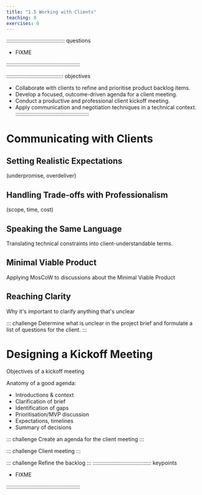 ```yaml
---
title: "1.5 Working with Clients"
teaching: 0
exercises: 0
---
```

 
:::::::::::::::::::::::::::::::::::::: questions
 
- FIXME
 
::::::::::::::::::::::::::::::::::::::::::::::::
 
::::::::::::::::::::::::::::::::::::: objectives
 
-   Collaborate with clients to refine and prioritise product backlog items.
-   Develop a focused, outcome-driven agenda for a client meeting.
-   Conduct a productive and professional client kickoff meeting.
-   Apply communication and negotiation techniques in a technical context.
::::::::::::::::::::::::::::::::::::::::::::::::

 
# Communicating with Clients
 
 
## Setting Realistic Expectations
(underpromise, overdeliver)

## Handling Trade-offs with Professionalism
(scope, time, cost) 

## Speaking the Same Language
Translating technical constraints into client-understandable terms.

## Minimal Viable Product
Applying MosCoW to discussions about the Minimal Viable Product

## Reaching Clarity
Why it's important to clarify anything that's unclear

::: challenge
Determine what is unclear in the project brief and formulate a list of questions for the client.
:::

# Designing a Kickoff Meeting

Objectives of a kickoff meeting

Anatomy of a good agenda:

-   Introductions & context
-   Clarification of brief
-   Identification of gaps
-   Prioritisation/MVP discussion
-   Expectations, timelines
-   Summary of decisions

::: challenge
Create an agenda for the client meeting
:::

::: challenge
Client meeting
:::

::: challenge
Refine the backlog
:::
:::::::::::::::::::::::::::::::::::::: keypoints
 
- FIXME
 
::::::::::::::::::::::::::::::::::::::::::::::::
